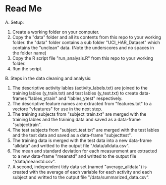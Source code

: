 # Read Me


A. Setup:

1. Create a working folder on your computer.
2. Copy the "data" folder and all its contents from this repo to your working folder. the "data" folder contains a sub folder "UCI_HAR_Dataset" which contains the "unclean" data. (Note the underscores and no spaces in the folder name) 
3. Copy the R script file "run_analysis.R" from this repo to your working folder.
4. Run the script. 



B. Steps in the data cleaning and analysis:

1. The descriptive activity lables (activity_labels.txt) are joined to the training lables (y_train.txt) and test lables (y_test.txt) to create data-frames "lables_ytrain" and "lables_ytest" respectively.
2. The descriptive feature names are extracted from "features.txt" to a vectore "vfeatures" for use in the next step.
3. The training subjects from "subject_train.txt" are merged with the training lables and the training data and saved as a data-frame "subjecttrain". 
4.  The test subjects from "subject_test.txt" are merged with the test lables and the test data and saved as a data-frame "subjecttest".
5. The training data is merged with the test data into a new data-frame "alldata" and writted to the output file "/data/alldata.csv".
6. The mean and standard deviation for each measurement are extracted to a new data-frame "meanstd" and writted to the output file "/data/meanstd.csv".
7. A second, independent tidy data set (named "average_alldata") is created with the average of each variable for each activity and each subject and writted to the output file "/data/summarized_data.csv".
